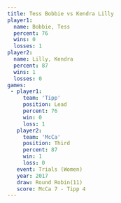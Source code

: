```yaml
---
title: Tess Bobbie vs Kendra Lilly
player1:             
  name: Bobbie, Tess 
  percent: 76        
  wins: 0            
  losses: 1          
player2:             
  name: Lilly, Kendra
  percent: 87        
  wins: 1            
  losses: 0          
games:
 - player1:        
     team: 'Tipp'  
     position: Lead
     percent: 76   
     win: 0        
     loss: 1       
   player2:         
     team: 'McCa'   
     position: Third
     percent: 87    
     win: 1         
     loss: 0        
   event: Trials (Women) 
   year: 2017            
   draw: Round Robin(11) 
   score: McCa 7 - Tipp 4
---
```

